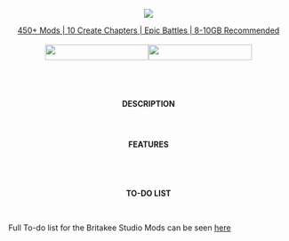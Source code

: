 <p align="center"><a href="https://www.curseforge.com/members/realbritakee/projects" rel="nofollow"><img src="https://i.ibb.co/J599Zmd/britakeestudios.png">
<br/>
<p align="center">450+ Mods | 10 Create Chapters | Epic Battles | 8-10GB Recommended
<br/>
<br/>
<a href="https://dsc.gg/britakeestudio" rel="nofollow"><img src="https://img.shields.io/discord/1272931953821352047?style=for-the-badge&logo=discord&logoColor=fff&label=Britakee Studio&labelColor=0c1323&color=f97044" width="186" height="28"></a><a href="https://ko-fi.com/britakee" rel="nofollow"><img src="https://img.shields.io/static/v1?label=ko-fi&amp;message=Buy me a coffee&amp;color=f97044&amp;labelColor=0c1323&amp;style=for-the-badge&amp;logo=kofi&amp;logoColor=fff" alt="" width="186" height="28"></a>
<br/>
  
#

<br/>
<p align="center"><strong>DESCRIPTION</strong>
<br/>
<br/>

#

<p align="center"><strong>FEATURES</strong></p>
<br/>

#

<p align="center"><strong>TO-DO LIST</strong></p>
<br/>
<p>Full To-do list for the Britakee Studio Mods can be seen&nbsp;<a href="https://trello.com/b/B34llSgW/britakee-studio-mods" rel="nofollow">here</a></p>
